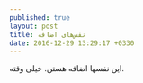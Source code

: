 ```yaml
---
published: true
layout: post
title: نفس‌های اضافه
date: 2016-12-29 13:29:17 +0330
---
```

این نفسها اضافه هستن. خیلی وقته.
